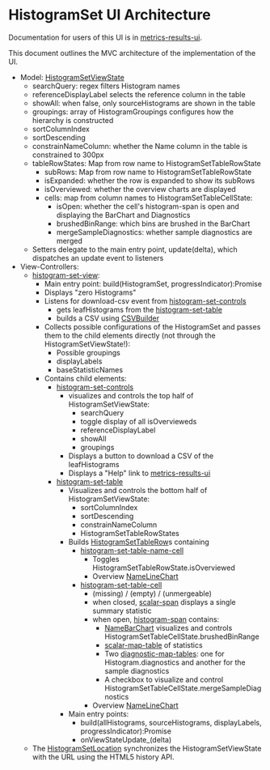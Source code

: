 <!-- Copyright 2017 The Chromium Authors. All rights reserved.
     Use of this source code is governed by a BSD-style license that can be
     found in the LICENSE file.
-->

# HistogramSet UI Architecture

Documentation for users of this UI is in [metrics-results-ui](/docs/metrics-results-ui.md).

This document outlines the MVC architecture of the implementation of the UI.
 * Model: [HistogramSetViewState](/tracing/tracing/value/ui/histogram_set_view_state.html)
    * searchQuery: regex filters Histogram names
    * referenceDisplayLabel selects the reference column in the table
    * showAll: when false, only sourceHistograms are shown in the table
    * groupings: array of HistogramGroupings configures how the hierarchy is constructed
    * sortColumnIndex
    * sortDescending
    * constrainNameColumn: whether the Name column in the table is constrained to 300px
    * tableRowStates: Map from row name to HistogramSetTableRowState
       * subRows: Map from row name to HistogramSetTableRowState
       * isExpanded: whether the row is expanded to show its subRows
       * isOverviewed: whether the overview charts are displayed
       * cells: map from column names to HistogramSetTableCellState:
          * isOpen: whether the cell's histogram-span is open and displaying the BarChart and Diagnostics
          * brushedBinRange: which bins are brushed in the BarChart
          * mergeSampleDiagnostics: whether sample diagnostics are merged
    * Setters delegate to the main entry point, update(delta), which dispatches an update event to listeners
 * View-Controllers:
    * [histogram-set-view](/tracing/tracing/value/ui/histogram_set_view.html):
       * Main entry point: build(HistogramSet, progressIndicator):Promise
       * Displays "zero Histograms"
       * Listens for download-csv event from [histogram-set-controls](/tracing/tracing/value/ui/histogram_set_controls.html)
          * gets leafHistograms from the [histogram-set-table](/tracing/tracing/value/ui/histogram_set_table.html)
          * builds a CSV using [CSVBuilder](/tracing/tracing/value/csv_builder.html)
       * Collects possible configurations of the HistogramSet and passes them to the child elements directly (not through the HistogramSetViewState!):
          * Possible groupings
          * displayLabels
          * baseStatisticNames
       * Contains child elements:
          * [histogram-set-controls](/tracing/tracing/value/ui/histogram_set_controls.html)
             * visualizes and controls the top half of HistogramSetViewState:
                * searchQuery
                * toggle display of all isOvervieweds
                * referenceDisplayLabel
                * showAll
                * groupings
             * Displays a button to download a CSV of the leafHistograms
             * Displays a "Help" link to [metrics-results-ui](/docs/metrics-results-ui.md)
          * [histogram-set-table](/tracing/tracing/value/ui/histogram_set_table.html)
             * Visualizes and controls the bottom half of HistogramSetViewState:
                * sortColumnIndex
                * sortDescending
                * constrainNameColumn
                * HistogramSetTableRowStates
             * Builds [HistogramSetTableRow](/tracing/tracing/value/ui/histogram_set_table_row.html)s containing
                * [histogram-set-table-name-cell](/tracing/tracing/value/ui/histogram_set_table_name_cell.html)
                   * Toggles HistogramSetTableRowState.isOverviewed
                   * Overview [NameLineChart](/tracing/tracing/ui/base/name_line_chart.html)
                * [histogram-set-table-cell](/tracing/tracing/value/ui/histogram_set_table_cell.html)
                   * (missing) / (empty) / (unmergeable)
                   * when closed, [scalar-span](/tracing/tracing/value/ui/scalar_span.html) displays a single summary statistic
                   * when open, [histogram-span](/tracing/tracing/value/ui/histogram_span.html) contains:
                      * [NameBarChart](/tracing/tracing/ui/base/name_bar_chart.html) visualizes and controls HistogramSetTableCellState.brushedBinRange
                      * [scalar-map-table](/tracing/tracing/value/ui/scalar_map_table.html) of statistics
                      * Two [diagnostic-map-tables](/tracing/tracing/value/ui/diagnostic_map_table.html): one for Histogram.diagnostics and another for the sample diagnostics
                      * A checkbox to visualize and control HistogramSetTableCellState.mergeSampleDiagnostics
                   * Overview [NameLineChart](/tracing/tracing/ui/base/name_line_chart.html)
             * Main entry points:
                * build(allHistograms, sourceHistograms, displayLabels, progressIndicator):Promise
                * onViewStateUpdate_(delta)
    * The [HistogramSetLocation](/tracing/tracing/value/ui/histogram_set_location.html) synchronizes the HistogramSetViewState with the URL using the HTML5 history API.

